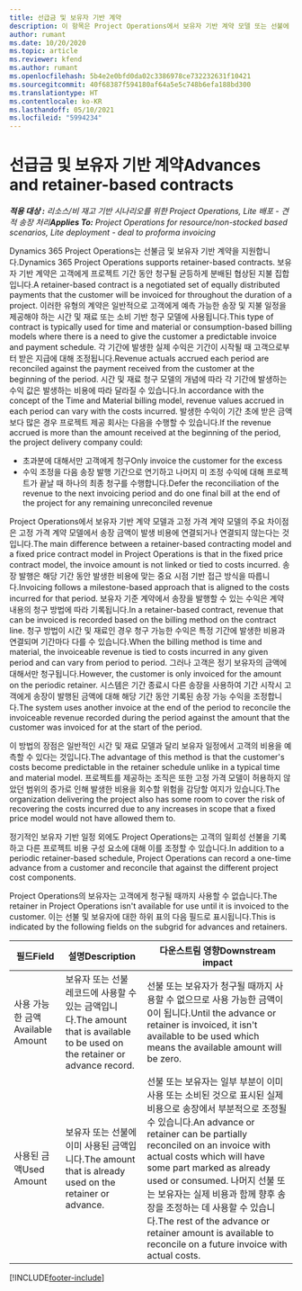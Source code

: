 ```yaml
---
title: 선급금 및 보유자 기반 계약
description: 이 항목은 Project Operations에서 보유자 기반 계약 모델 또는 선불에 대한 정보를 제공합니다.
author: rumant
ms.date: 10/20/2020
ms.topic: article
ms.reviewer: kfend
ms.author: rumant
ms.openlocfilehash: 5b4e2e0bfd0da02c3386978ce732232631f10421
ms.sourcegitcommit: 40f68387f594180af64a5e5c748b6efa188bd300
ms.translationtype: HT
ms.contentlocale: ko-KR
ms.lasthandoff: 05/10/2021
ms.locfileid: "5994234"
---
```

# <a name="advances-and-retainer-based-contracts"></a><span data-ttu-id="bf2dd-103">선급금 및 보유자 기반 계약</span><span class="sxs-lookup"><span data-stu-id="bf2dd-103">Advances and retainer-based contracts</span></span>


<span data-ttu-id="bf2dd-104">_**적용 대상 :** 리소스/비 재고 기반 시나리오를 위한 Project Operations, Lite 배포 - 견적 송장 처리_</span><span class="sxs-lookup"><span data-stu-id="bf2dd-104">_**Applies To:** Project Operations for resource/non-stocked based scenarios, Lite deployment - deal to proforma invoicing_</span></span>

<span data-ttu-id="bf2dd-105">Dynamics 365 Project Operations는 선불금 및 보유자 기반 계약을 지원합니다.</span><span class="sxs-lookup"><span data-stu-id="bf2dd-105">Dynamics 365 Project Operations supports retainer-based contracts.</span></span> <span data-ttu-id="bf2dd-106">보유자 기반 계약은 고객에게 프로젝트 기간 동안 청구될 균등하게 분배된 협상된 지불 집합입니다.</span><span class="sxs-lookup"><span data-stu-id="bf2dd-106">A retainer-based contract is a negotiated set of equally distributed payments that the customer will be invoiced for throughout the duration of a project.</span></span> <span data-ttu-id="bf2dd-107">이러한 유형의 계약은 일반적으로 고객에게 예측 가능한 송장 및 지불 일정을 제공해야 하는 시간 및 재료 또는 소비 기반 청구 모델에 사용됩니다.</span><span class="sxs-lookup"><span data-stu-id="bf2dd-107">This type of contract is typically used for time and material or consumption-based billing models where there is a need to give the customer a predictable invoice and payment schedule.</span></span> <span data-ttu-id="bf2dd-108">각 기간에 발생한 실제 수익은 기간이 시작될 때 고객으로부터 받은 지급에 대해 조정됩니다.</span><span class="sxs-lookup"><span data-stu-id="bf2dd-108">Revenue actuals accrued each period are reconciled against the payment received from the customer at the beginning of the period.</span></span> <span data-ttu-id="bf2dd-109">시간 및 재료 청구 모델의 개념에 따라 각 기간에 발생하는 수익 값은 발생하는 비용에 따라 달라질 수 있습니다.</span><span class="sxs-lookup"><span data-stu-id="bf2dd-109">In accordance with the concept of the Time and Material billing model, revenue values accrued in each period can vary with the costs incurred.</span></span> <span data-ttu-id="bf2dd-110">발생한 수익이 기간 초에 받은 금액보다 많은 경우 프로젝트 제공 회사는 다음을 수행할 수 있습니다.</span><span class="sxs-lookup"><span data-stu-id="bf2dd-110">If the revenue accrued is more than the amount received at the beginning of the period, the project delivery company could:</span></span>

- <span data-ttu-id="bf2dd-111">초과분에 대해서만 고객에게 청구</span><span class="sxs-lookup"><span data-stu-id="bf2dd-111">Only invoice the customer for the excess</span></span> 
- <span data-ttu-id="bf2dd-112">수익 조정을 다음 송장 발행 기간으로 연기하고 나머지 미 조정 수익에 대해 프로젝트가 끝날 때 하나의 최종 청구를 수행합니다.</span><span class="sxs-lookup"><span data-stu-id="bf2dd-112">Defer the reconciliation of the revenue to the next invoicing period and do one final bill at the end of the project for any remaining unreconciled revenue</span></span>

<span data-ttu-id="bf2dd-113">Project Operations에서 보유자 기반 계약 모델과 고정 가격 계약 모델의 주요 차이점은 고정 가격 계약 모델에서 송장 금액이 발생 비용에 연결되거나 연결되지 않는다는 것입니다.</span><span class="sxs-lookup"><span data-stu-id="bf2dd-113">The main difference between a retainer-based contracting model and a fixed price contract model in Project Operations is that in the fixed price contract model, the invoice amount is not linked or tied to costs incurred.</span></span> <span data-ttu-id="bf2dd-114">송장 발행은 해당 기간 동안 발생한 비용에 맞는 중요 시점 기반 접근 방식을 따릅니다.</span><span class="sxs-lookup"><span data-stu-id="bf2dd-114">Invoicing follows a milestone-based approach that is aligned to the costs incurred for that period.</span></span> <span data-ttu-id="bf2dd-115">보유자 기준 계약에서 송장을 발행할 수 있는 수익은 계약 내용의 청구 방법에 따라 기록됩니다.</span><span class="sxs-lookup"><span data-stu-id="bf2dd-115">In a retainer-based contract, revenue that can be invoiced is recorded based on the billing method on the contract line.</span></span> <span data-ttu-id="bf2dd-116">청구 방법이 시간 및 재료인 경우 청구 가능한 수익은 특정 기간에 발생한 비용과 연결되며 기간마다 다를 수 있습니다.</span><span class="sxs-lookup"><span data-stu-id="bf2dd-116">When the billing method is time and material, the invoiceable revenue is tied to costs incurred in any given period and can vary from period to period.</span></span> <span data-ttu-id="bf2dd-117">그러나 고객은 정기 보유자의 금액에 대해서만 청구됩니다.</span><span class="sxs-lookup"><span data-stu-id="bf2dd-117">However, the customer is only invoiced for the amount on the periodic retainer.</span></span> <span data-ttu-id="bf2dd-118">시스템은 기간 종료시 다른 송장을 사용하여 기간 시작시 고객에게 송장이 발행된 금액에 대해 해당 기간 동안 기록된 송장 가능 수익을 조정합니다.</span><span class="sxs-lookup"><span data-stu-id="bf2dd-118">The system uses another invoice at the end of the period to reconcile the invoiceable revenue recorded during the period against the amount that the customer was invoiced for at the start of the period.</span></span>

<span data-ttu-id="bf2dd-119">이 방법의 장점은 일반적인 시간 및 재료 모델과 달리 보유자 일정에서 고객의 비용을 예측할 수 있다는 것입니다.</span><span class="sxs-lookup"><span data-stu-id="bf2dd-119">The advantage of this method is that the customer's costs become predictable in the retainer schedule unlike in a typical time and material model.</span></span> <span data-ttu-id="bf2dd-120">프로젝트를 제공하는 조직은 또한 고정 가격 모델이 허용하지 않았던 범위의 증가로 인해 발생한 비용을 회수할 위험을 감당할 여지가 있습니다.</span><span class="sxs-lookup"><span data-stu-id="bf2dd-120">The organization delivering the project also has some room to cover the risk of recovering the costs incurred due to any increases in scope that a fixed price model would not have allowed them to.</span></span>

<span data-ttu-id="bf2dd-121">정기적인 보유자 기반 일정 외에도 Project Operations는 고객의 일회성 선불을 기록하고 다른 프로젝트 비용 구성 요소에 대해 이를 조정할 수 있습니다.</span><span class="sxs-lookup"><span data-stu-id="bf2dd-121">In addition to a periodic retainer-based schedule, Project Operations can record a one-time advance from a customer and reconcile that against the different project cost components.</span></span>

<span data-ttu-id="bf2dd-122">Project Operations의 보유자는 고객에게 청구될 때까지 사용할 수 없습니다.</span><span class="sxs-lookup"><span data-stu-id="bf2dd-122">The retainer in Project Operations isn't available for use until it is invoiced to the customer.</span></span> <span data-ttu-id="bf2dd-123">이는 선불 및 보유자에 대한 하위 표의 다음 필드로 표시됩니다.</span><span class="sxs-lookup"><span data-stu-id="bf2dd-123">This is indicated by the following fields on the subgrid for advances and retainers.</span></span>

| <span data-ttu-id="bf2dd-124">필드</span><span class="sxs-lookup"><span data-stu-id="bf2dd-124">Field</span></span> | <span data-ttu-id="bf2dd-125">설명</span><span class="sxs-lookup"><span data-stu-id="bf2dd-125">Description</span></span> | <span data-ttu-id="bf2dd-126">다운스트림 영향</span><span class="sxs-lookup"><span data-stu-id="bf2dd-126">Downstream impact</span></span> |
| --- | --- | --- |
| <span data-ttu-id="bf2dd-127">사용 가능한 금액</span><span class="sxs-lookup"><span data-stu-id="bf2dd-127">Available Amount</span></span> | <span data-ttu-id="bf2dd-128">보유자 또는 선불 레코드에 사용할 수있는 금액입니다.</span><span class="sxs-lookup"><span data-stu-id="bf2dd-128">The amount that is available to be used on the retainer or advance record.</span></span> | <span data-ttu-id="bf2dd-129">선불 또는 보유자가 청구될 때까지 사용할 수 없으므로 사용 가능한 금액이 0이 됩니다.</span><span class="sxs-lookup"><span data-stu-id="bf2dd-129">Until the advance or retainer is invoiced, it isn't available to be used which means the available amount will be zero.</span></span> |
| <span data-ttu-id="bf2dd-130">사용된 금액</span><span class="sxs-lookup"><span data-stu-id="bf2dd-130">Used Amount</span></span> | <span data-ttu-id="bf2dd-131">보유자 또는 선불에 이미 사용된 금액입니다.</span><span class="sxs-lookup"><span data-stu-id="bf2dd-131">The amount that is already used on the retainer or advance.</span></span> | <span data-ttu-id="bf2dd-132">선불 또는 보유자는 일부 부분이 이미 사용 또는 소비된 것으로 표시된 실제 비용으로 송장에서 부분적으로 조정될 수 있습니다.</span><span class="sxs-lookup"><span data-stu-id="bf2dd-132">An advance or retainer can be partially reconciled on an invoice with actual costs which will have some part marked as already used or consumed.</span></span> <span data-ttu-id="bf2dd-133">나머지 선불 또는 보유자는 실제 비용과 함께 향후 송장을 조정하는 데 사용할 수 있습니다.</span><span class="sxs-lookup"><span data-stu-id="bf2dd-133">The rest of the advance or retainer amount is available to reconcile on a future invoice with actual costs.</span></span> |


[!INCLUDE[footer-include](../../includes/footer-banner.md)]